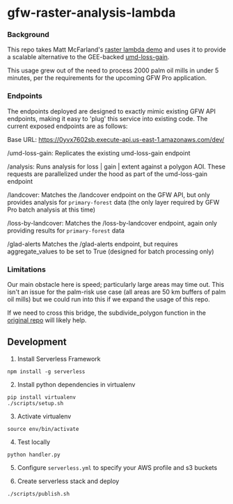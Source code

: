 # gfw-raster-analysis-lambda

### Background

This repo takes Matt McFarland's [raster lambda demo](https://github.com/mmcfarland/foss4g-lambda-demo) and uses it to provide a scalable alternative to the GEE-backed [umd-loss-gain](https://github.com/wri/gfw-umd-loss-gain-lambda).

This usage grew out of the need to process 2000 palm oil mills in under 5 minutes, per the requirements for the upcoming GFW Pro application. 

### Endpoints

The endpoints deployed are designed to exactly mimic existing GFW API endpoints, making it easy to 'plug' this service into existing code. The current exposed endpoints are as follows:

Base URL:
https://0yvx7602sb.execute-api.us-east-1.amazonaws.com/dev/

/umd-loss-gain:
Replicates the existing umd-loss-gain endpoint

/analysis:
Runs analysis for loss | gain | extent against a polygon AOI. These requests are parallelized under the hood as part of the umd-loss-gain endpoint

/landcover:
Matches the /landcover endpoint on the GFW API, but only provides analysis for `primary-forest` data (the only layer required by GFW Pro batch analysis at this time)

/loss-by-landcover:
Matches the /loss-by-landcover endpoint, again only providing results for `primary-forest` data

/glad-alerts
Matches the /glad-alerts endpoint, but requires aggregate_values to be set to True (designed for batch processing only)

### Limitations

Our main obstacle here is speed; particularly large areas may time out. This isn't an issue for the palm-risk use case (all areas are 50 km buffers of palm oil mills) but we could run into this if we expand the usage of this repo.

If we need to cross this bridge, the subdivide_polygon function in the [original repo](https://github.com/mmcfarland/foss4g-lambda-demo/blob/master/handler.py#L63) will likely help.

## Development

1. Install Serverless Framework
```
npm install -g serverless
```

2. Install python dependencies in virtualenv
```
pip install virtualenv
./scripts/setup.sh
```

3. Activate virtualenv
```
source env/bin/activate
```

4. Test locally
```
python handler.py
```

5. Configure `serverless.yml` to specify your AWS profile and s3 buckets

6. Create serverless stack and deploy
```
./scripts/publish.sh
```

